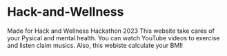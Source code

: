 # Hack-and-Wellness
Made for Hack and Wellness Hackathon 2023
This website take cares of your Pysical and mental health.
You can watch YouTube videos to exercise and listen claim musics.
Also, this webiste calculate your BMI!
